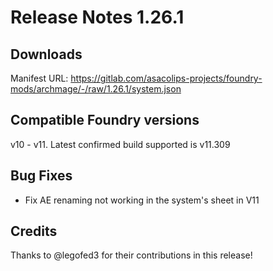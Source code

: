 # Release Notes 1.26.1

## Downloads

Manifest URL: https://gitlab.com/asacolips-projects/foundry-mods/archmage/-/raw/1.26.1/system.json

## Compatible Foundry versions

v10 - v11. Latest confirmed build supported is v11.309

## Bug Fixes

- Fix AE renaming not working in the system's sheet in V11

## Credits

Thanks to @legofed3 for their contributions in this release!
